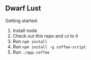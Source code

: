 ## Dwarf Lust

Getting started:

1. Install node
1. Check out this repo and `cd` to it
1. Run `npm install`
1. Run `npm install -g coffee-script`
1. Run `./app.coffee`
